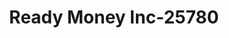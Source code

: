 ---
f_zip-code: 38237
f_state-code: TN
title: Ready Money Inc-25780
f_phone: 731-587-5833
f_city-only: Martin
f_address: 215 N Lindell Street Martin
f_location-unique-id: '25780'
slug: ready-money-inc-25780
updated-on: '2024-05-30T13:46:58.046Z'
created-on: '2024-05-30T13:36:59.803Z'
published-on: '2024-05-30T13:54:32.469Z'
f_city-state: cms/city/martin-tn.md
f_company: cms/company/ready-money-inc.md
f_state: cms/state/tennessee.md
layout: '[payday-loan].html'
tags: payday-loan
---